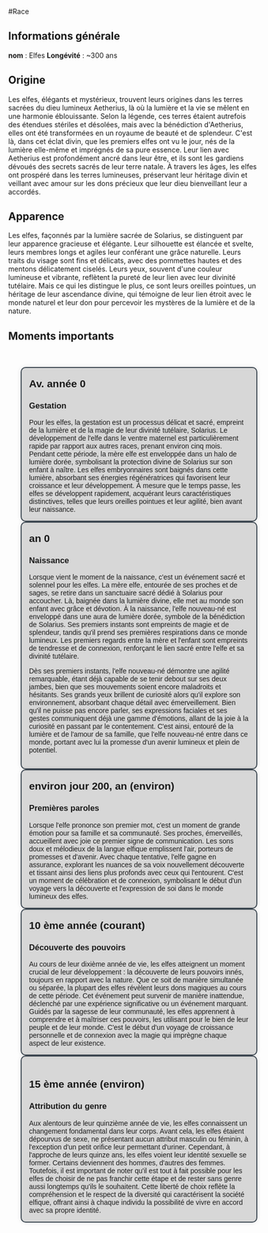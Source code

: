 #Race

## Informations générale

**nom** : Elfes
**Longévité** : ~300 ans

## Origine 
  
Les elfes, élégants et mystérieux, trouvent leurs origines dans les terres sacrées du dieu lumineux Aetherius, là où la lumière et la vie se mêlent en une harmonie éblouissante. Selon la légende, ces terres étaient autrefois des étendues stériles et désolées, mais avec la bénédiction d'Aetherius, elles ont été transformées en un royaume de beauté et de splendeur. C'est là, dans cet éclat divin, que les premiers elfes ont vu le jour, nés de la lumière elle-même et imprégnés de sa pure essence. Leur lien avec Aetherius est profondément ancré dans leur être, et ils sont les gardiens dévoués des secrets sacrés de leur terre natale. À travers les âges, les elfes ont prospéré dans les terres lumineuses, préservant leur héritage divin et veillant avec amour sur les dons précieux que leur dieu bienveillant leur a accordés.

## Apparence

Les elfes, façonnés par la lumière sacrée de Solarius, se distinguent par leur apparence gracieuse et élégante. Leur silhouette est élancée et svelte, leurs membres longs et agiles leur conférant une grâce naturelle. Leurs traits du visage sont fins et délicats, avec des pommettes hautes et des mentons délicatement ciselés. Leurs yeux, souvent d'une couleur lumineuse et vibrante, reflètent la pureté de leur lien avec leur divinité tutélaire. Mais ce qui les distingue le plus, ce sont leurs oreilles pointues, un héritage de leur ascendance divine, qui témoigne de leur lien étroit avec le monde naturel et leur don pour percevoir les mystères de la lumière et de la nature.

## Moments importants

<!DOCTYPE html>
<html lang="en">
<head>
<meta charset="UTF-8">
<meta name="viewport" content="width=device-width, initial-scale=1.0">
<title>Timeline</title>
<style>
    .timeline {
        max-width: 800px;
        margin: 50px auto;
        font-family: Arial, sans-serif;
    }
    
    .event {
        margin-bottom: 50px;
        position: relative;
    }
    
    .event::before {
        content: '';
        position: absolute;
        top: 0;
        left: -15px;
        height: 100%;
        width: 5px;
        background-color: #3d4852;
    }
    
    .event-content {
        padding: 15px;
        border-radius: 10px;
        background-color: rgba(0, 0, 0, 0.15); /* Couleur de fond légèrement assombrie */
        box-shadow: 0px 0px 10px rgba(0, 0, 0, 0.1); /* Ombre légère */
        margin-left: 25px;
        border: 2px solid #3d4852;
    }
    
    .event h2 {
        margin-bottom: 5px;
        margin-top: 5px;
    }
    
    .content {
        margin: 0;
    }
    .author{
        margin-top: 10px;
        margin-bottom: 0px;
        font-style: italic;
        text-align: end;
    }
    .author::before{
        content: 'auteur.e.s : ';
    }
</style>
</head>
<body>

<div class="timeline">
    <div class="event">
        <div class="event-content">
            <h2>Av. année 0</h2>
            <h3>Gestation</h3>
            <p class="content">Pour les elfes, la gestation est un processus délicat et sacré, empreint de la lumière et de la magie de leur divinité tutélaire, Solarius. Le développement de l'elfe dans le ventre maternel est particulièrement rapide par rapport aux autres races, prenant environ cinq mois. Pendant cette période, la mère elfe est enveloppée dans un halo de lumière dorée, symbolisant la protection divine de Solarius sur son enfant à naître. Les elfes embryonnaires sont baignés dans cette lumière, absorbant ses énergies régénératrices qui favorisent leur croissance et leur développement. À mesure que le temps passe, les elfes se développent rapidement, acquérant leurs caractéristiques distinctives, telles que leurs oreilles pointues et leur agilité, bien avant leur naissance.</p>
        </div>
    </div>
    <div class="event">
        <div class="event-content">
            <h2>an 0</h2>
            <h3>Naissance</h3>
            <p class="content">Lorsque vient le moment de la naissance, c'est un événement sacré et solennel pour les elfes. La mère elfe, entourée de ses proches et de sages, se retire dans un sanctuaire sacré dédié à Solarius pour accoucher. Là, baignée dans la lumière divine, elle met au monde son enfant avec grâce et dévotion. À la naissance, l'elfe nouveau-né est enveloppé dans une aura de lumière dorée, symbole de la bénédiction de Solarius. Ses premiers instants sont empreints de magie et de splendeur, tandis qu'il prend ses premières respirations dans ce monde lumineux. Les premiers regards entre la mère et l'enfant sont empreints de tendresse et de connexion, renforçant le lien sacré entre l'elfe et sa divinité tutélaire.

Dès ses premiers instants, l'elfe nouveau-né démontre une agilité remarquable, étant déjà capable de se tenir debout sur ses deux jambes, bien que ses mouvements soient encore maladroits et hésitants. Ses grands yeux brillent de curiosité alors qu'il explore son environnement, absorbant chaque détail avec émerveillement. Bien qu'il ne puisse pas encore parler, ses expressions faciales et ses gestes communiquent déjà une gamme d'émotions, allant de la joie à la curiosité en passant par le contentement. C'est ainsi, entouré de la lumière et de l'amour de sa famille, que l'elfe nouveau-né entre dans ce monde, portant avec lui la promesse d'un avenir lumineux et plein de potentiel.</p>
        </div>
    </div>
    <div class="event">
        <div class="event-content">
            <h2>environ jour 200, an (environ)</h2>
            <h3>Premières paroles</h3>
            <p class="content">Lorsque l'elfe prononce son premier mot, c'est un moment de grande émotion pour sa famille et sa communauté. Ses proches, émerveillés, accueillent avec joie ce premier signe de communication. Les sons doux et mélodieux de la langue elfique emplissent l'air, porteurs de promesses et d'avenir. Avec chaque tentative, l'elfe gagne en assurance, explorant les nuances de sa voix nouvellement découverte et tissant ainsi des liens plus profonds avec ceux qui l'entourent. C'est un moment de célébration et de connexion, symbolisant le début d'un voyage vers la découverte et l'expression de soi dans le monde lumineux des elfes.</p>
        </div>
    </div>
    <div class="event">
        <div class="event-content">
            <h2>10 ème année (courant)</h2>
            <h3>Découverte des pouvoirs</h3> 
            <p class="content">Au cours de leur dixième année de vie, les elfes atteignent un moment crucial de leur développement : la découverte de leurs pouvoirs innés, toujours en rapport avec la nature. Que ce soit de manière simultanée ou séparée, la plupart des elfes révèlent leurs dons magiques au cours de cette période. Cet événement peut survenir de manière inattendue, déclenché par une expérience significative ou un événement marquant. Guidés par la sagesse de leur communauté, les elfes apprennent à comprendre et à maîtriser ces pouvoirs, les utilisant pour le bien de leur peuple et de leur monde. C'est le début d'un voyage de croissance personnelle et de connexion avec la magie qui imprègne chaque aspect de leur existence.</p>
        </div>
    </div>
        <div class="event-content">
            <h2>15 ème année (environ)</h2>
            <h3>Attribution du genre</h3> 
            <p class="content">Aux alentours de leur quinzième année de vie, les elfes connaissent un changement fondamental dans leur corps. Avant cela, les elfes étaient dépourvus de sexe, ne présentant aucun attribut masculin ou féminin, à l'exception d'un petit orifice leur permettant d'uriner. Cependant, à l'approche de leurs quinze ans, les elfes voient leur identité sexuelle se former. Certains deviennent des hommes, d'autres des femmes. Toutefois, il est important de noter qu'il est tout à fait possible pour les elfes de choisir de ne pas franchir cette étape et de rester sans genre aussi longtemps qu'ils le souhaitent. Cette liberté de choix reflète la compréhension et le respect de la diversité qui caractérisent la société elfique, offrant ainsi à chaque individu la possibilité de vivre en accord avec sa propre identité.</p>
        </div>
    </div>
</div>
</body>
</html>